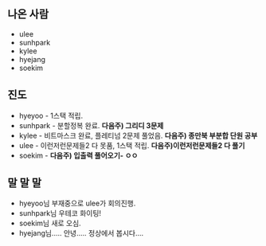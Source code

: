 ## 나온 사람
- ulee
- sunhpark
- kylee
- hyejang
- soekim

## 진도
- hyeyoo - 1스택 적립.
- sunhpark - 분할정복 완료.                **다음주) 그리디 3문제**
- kylee - 비트마스크 완료, 플레티넘 2문제 풀었음.     **다음주) 종만북 부분합 단원 공부**
- ulee - 이런저런문제들2 다 못품, 1스택 적립.   **다음주)이런저런문제들2 다 풀기**
- soekim -                              **다음주) 입출력 풀어오기- ㅇㅇ**

## 말 말 말
- hyeyoo님 부재중으로 ulee가 회의진행.
- sunhpark님 우테코 화이팅!
- soekim님 새로 오심.
- hyejang님..... 안녕..... 정상에서 봅시다....
